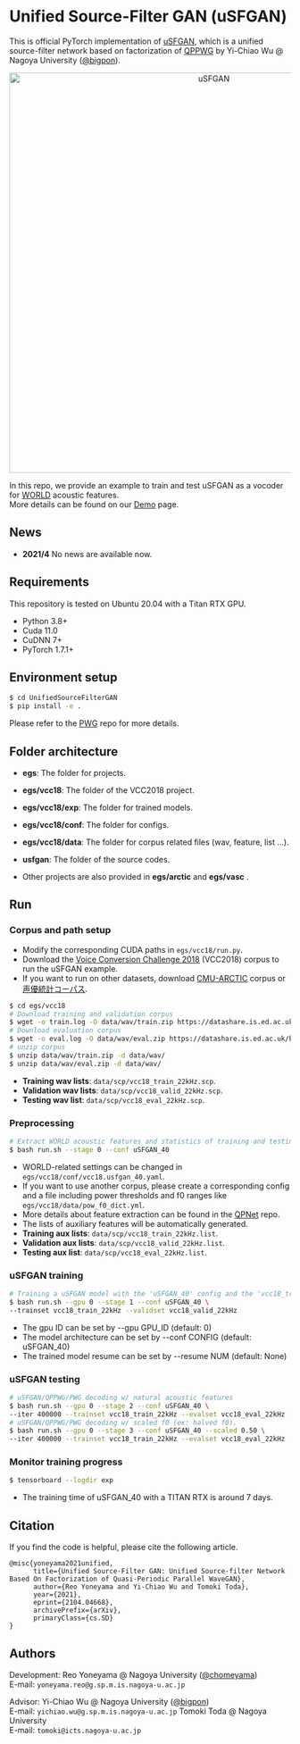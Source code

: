 
# Unified Source-Filter GAN (uSFGAN)

This is official  PyTorch implementation of [uSFGAN](https://arxiv.org/abs/2104.04668), which is a unified source-filter network based on factorization of [QPPWG](https://github.com/bigpon/QPPWG) by Yi-Chiao Wu @ Nagoya University ([@bigpon](https://github.com/bigpon)).

<p align="center">
<img width="717" alt="uSFGAN" src="https://user-images.githubusercontent.com/49127218/114294361-18d31700-9ad9-11eb-8af8-9cb034adccbb.png">
</p>

In this repo, we provide an example to train and test uSFGAN as a vocoder for [WORLD](https://doi.org/10.1587/transinf.2015EDP7457) acoustic features.  
More details can be found on our [Demo](https://chomeyama.github.io/UnifiedSourceFilterGAN_demo/) page.


## News

- **2021/4** No news are available now. 


## Requirements

This repository is tested on Ubuntu 20.04 with a Titan RTX GPU.

- Python 3.8+
- Cuda 11.0
- CuDNN 7+
- PyTorch 1.7.1+


## Environment setup

```bash
$ cd UnifiedSourceFilterGAN
$ pip install -e .
```

Please refer to the [PWG](https://github.com/kan-bayashi/ParallelWaveGAN) repo for more details.

## Folder architecture
- **egs**:
The folder for projects.
- **egs/vcc18**:
The folder of the VCC2018 project.
- **egs/vcc18/exp**:
The folder for trained models.
- **egs/vcc18/conf**:
The folder for configs.
- **egs/vcc18/data**:
The folder for corpus related files (wav, feature, list ...).
- **usfgan**:
The folder of the source codes.

- Other projects are also provided in **egs/arctic** and **egs/vasc** .

## Run

### Corpus and path setup

- Modify the corresponding CUDA paths in `egs/vcc18/run.py`.
- Download the [Voice Conversion Challenge 2018](https://datashare.is.ed.ac.uk/handle/10283/3061) (VCC2018) corpus to run the uSFGAN example.
- If you want to run on other datasets, download [CMU-ARCTIC](http://www.festvox.org/cmu_arctic/) corpus or [声優統計コーパス](https://github.com/voice-statistics/voice-statistics.github.com).

```bash
$ cd egs/vcc18
# Download training and validation corpus
$ wget -o train.log -O data/wav/train.zip https://datashare.is.ed.ac.uk/bitstream/handle/10283/3061/vcc2018_database_training.zip
# Download evaluation corpus
$ wget -o eval.log -O data/wav/eval.zip https://datashare.is.ed.ac.uk/bitstream/handle/10283/3061/vcc2018_database_evaluation.zip
# unzip corpus
$ unzip data/wav/train.zip -d data/wav/
$ unzip data/wav/eval.zip -d data/wav/
```

- **Training wav lists**: `data/scp/vcc18_train_22kHz.scp`.
- **Validation wav lists**: `data/scp/vcc18_valid_22kHz.scp`.
- **Testing wav list**: `data/scp/vcc18_eval_22kHz.scp`.

### Preprocessing

```bash
# Extract WORLD acoustic features and statistics of training and testing data
$ bash run.sh --stage 0 --conf uSFGAN_40
```

- WORLD-related settings can be changed in `egs/vcc18/conf/vcc18.usfgan_40.yaml`.
- If you want to use another corpus, please create a corresponding config and a file including power thresholds and f0 ranges like `egs/vcc18/data/pow_f0_dict.yml`.
- More details about feature extraction can be found in the [QPNet](https://github.com/bigpon/QPNet) repo.
- The lists of auxiliary features will be automatically generated.
- **Training aux lists**: `data/scp/vcc18_train_22kHz.list`.
- **Validation aux lists**: `data/scp/vcc18_valid_22kHz.list`.
- **Testing aux list**: `data/scp/vcc18_eval_22kHz.list`.


### uSFGAN training

```bash
# Training a uSFGAN model with the 'uSFGAN_40' config and the 'vcc18_train_22kHz' and 'vcc18_valid_22kHz' sets.
$ bash run.sh --gpu 0 --stage 1 --conf uSFGAN_40 \
--trainset vcc18_train_22kHz --validset vcc18_valid_22kHz
```

- The gpu ID can be set by --gpu GPU_ID (default: 0)
- The model architecture can be set by --conf CONFIG (default: uSFGAN_40)
- The trained model resume can be set by --resume NUM (default: None)


### uSFGAN testing

```bash
# uSFGAN/QPPWG/PWG decoding w/ natural acoustic features
$ bash run.sh --gpu 0 --stage 2 --conf uSFGAN_40 \
--iter 400000 --trainset vcc18_train_22kHz --evalset vcc18_eval_22kHz
# uSFGAN/QPPWG/PWG decoding w/ scaled f0 (ex: halved f0).
$ bash run.sh --gpu 0 --stage 3 --conf uSFGAN_40 --scaled 0.50 \
--iter 400000 --trainset vcc18_train_22kHz --evalset vcc18_eval_22kHz
```

### Monitor training progress

```bash
$ tensorboard --logdir exp
```

- The training time of uSFGAN_40 with a TITAN RTX is around 7 days.


## Citation
If you find the code is helpful, please cite the following article.

```
@misc{yoneyama2021unified,
      title={Unified Source-Filter GAN: Unified Source-filter Network Based On Factorization of Quasi-Periodic Parallel WaveGAN}, 
      author={Reo Yoneyama and Yi-Chiao Wu and Tomoki Toda},
      year={2021},
      eprint={2104.04668},
      archivePrefix={arXiv},
      primaryClass={cs.SD}
}
```

## Authors

Development:
Reo Yoneyama @ Nagoya University ([@chomeyama](https://github.com/chomeyama))<br />
E-mail: `yoneyama.reo@g.sp.m.is.nagoya-u.ac.jp`

Advisor:
Yi-Chiao Wu @ Nagoya University ([@bigpon](https://github.com/bigpon))<br />
E-mail: `yichiao.wu@g.sp.m.is.nagoya-u.ac.jp`
Tomoki Toda @ Nagoya University<br />
E-mail: `tomoki@icts.nagoya-u.ac.jp`
